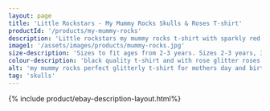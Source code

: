 ```yaml
---
layout: page
title: 'Little Rockstars - My Mummy Rocks Skulls & Roses T-shirt'
productId: '/products/my-mummy-rocks'
description: 'Little rockstars my mummy rocks t-shirt with sparkly red glitter roses perfect for mothers day, birthdays or as a gift or present for your little rockstars'
image1: '/assets/images/products/mummy-rocks.jpg'
size-description: 'Sizes to fit ages from 2-3 years. Sizes 2-3 years, 3-4 years, 5-6 years, 7-8 years'
colour-description: 'black quality t-shirt and with rose glitter roses.'
alt: 'my mummy rocks perfect glitterly t-shirt for mothers day and birthday presents'
tag: 'skulls'
---
```


{% include product/ebay-description-layout.html%}

